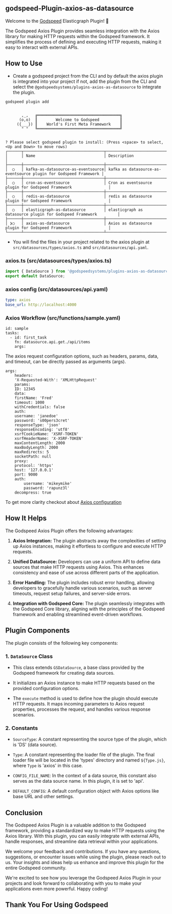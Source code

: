 ## godspeed-Plugin-axios-as-datasource

Welcome to the [Godspeed](https://www.godspeed.systems/) Elasticgraph Plugin! 🚀


The Godspeed Axios Plugin provides seamless integration with the Axios library for making HTTP requests within the Godspeed framework. It simplifies the process of defining and executing HTTP requests, making it easy to interact with external APIs.

## How to Use
- Create a godspeed project from the CLI and by default the axios plugin is integrated into your project if not, add the plugin from the CLI and select the `@godspeedsystems/plugins-axios-as-datasource` to integrate the plugin.
```
godspeed plugin add   


       ,_,   ╔════════════════════════════════════╗
      (o,o)  ║        Welcome to Godspeed         ║
     ({___}) ║    World's First Meta Framework    ║
       " "   ╚════════════════════════════════════╝


? Please select godspeed plugin to install: (Press <space> to select, <Up and Down> to move rows)
┌──────┬───────────────────────────────────┬──────────────────────────────────────────────────────────────────┐
│      │ Name                              │ Description                                                      │
├──────┼───────────────────────────────────┼──────────────────────────────────────────────────────────────────┤
│  ◯   │ kafka-as-datasource-as-eventsource│ kafka as datasource-as-eventsource plugin for Godspeed Framework │
├──────┼───────────────────────────────────┼──────────────────────────────────────────────────────────────────┤
│  ◯   │ cron-as-eventsource               │ Cron as eventsource plugin for Godspeed Framework                │
├──────┼───────────────────────────────────┼──────────────────────────────────────────────────────────────────┤
│  ◯   │ redis-as-datasource               │ redis as datasource plugin for Godspeed Framework                │
├──────┼───────────────────────────────────┼──────────────────────────────────────────────────────────────────┤
│  ◯   │ elasticgraph-as-datasource        │ elasticgraph as datasource plugin for Godspeed Framework         │
├──────┼───────────────────────────────────┼──────────────────────────────────────────────────────────────────┤
│ ❯◯   │ axios-as-datasource               │ Axios as datasource plugin for Godspeed Framework                │
└──────┴───────────────────────────────────┴──────────────────────────────────────────────────────────────────┘

```
- You will find the files in your project related to the axios plugin at `src/datasources/types/axios.ts` and `src/datasources/api.yaml`.

### axios.ts (src/datasources/types/axios.ts)

```typescript
import { DataSource } from '@godspeedsystems/plugins-axios-as-datasource';
export default DataSource;
```

### axios config (src/datasources/api.yaml)

```yaml
type: axios
base_url: http://localhost:4000
```

### Axios Workflow (src/functions/sample.yaml)
```
id: sample
tasks:
  - id: first_task
    fn: datasource.api.get./api/items
    args:
```
The axios request configuration options, such as headers, params, data, and timeout, can be directly passed as arguments (args).

```
args:
    headers:
    'X-Requested-With': 'XMLHttpRequest'
    params:
    ID: 12345
    data:
    firstName: 'Fred'
    timeout: 1000
    withCredentials: false
    auth:
    username: 'janedoe'
    password: 's00pers3cret'
    responseType: 'json'
    responseEncoding: 'utf8'
    xsrfCookieName: 'XSRF-TOKEN'
    xsrfHeaderName: 'X-XSRF-TOKEN'
    maxContentLength: 2000
    maxBodyLength: 2000
    maxRedirects: 5
    socketPath: null
    proxy:
    protocol: 'https'
    host: '127.0.0.1'
    port: 9000
    auth:
        username: 'mikeymike'
        password: 'rapunz3l'
    decompress: true
```
 To get more clarity checkout about [Axios configuration]( https://axios-http.com/docs/req_config)


## How It Helps

The Godspeed Axios Plugin offers the following advantages:

1. **Axios Integration:** The plugin abstracts away the complexities of setting up Axios instances, making it effortless to configure and execute HTTP requests.

2. **Unified DataSource:** Developers can use a uniform API to define data sources that make HTTP requests using Axios. This enhances consistency and ease of use across different parts of the application.

3. **Error Handling:** The plugin includes robust error handling, allowing developers to gracefully handle various scenarios, such as server timeouts, request setup failures, and server-side errors.

4. **Integration with Godspeed Core:** The plugin seamlessly integrates with the Godspeed Core library, aligning with the principles of the Godspeed framework and enabling streamlined event-driven workflows.


## Plugin Components

The plugin consists of the following key components:

### 1. `DataSource` Class

- This class extends `GSDataSource`, a base class provided by the Godspeed framework for creating data sources.

- It initializes an Axios instance to make HTTP requests based on the provided configuration options.

- The `execute` method is used to define how the plugin should execute HTTP requests. It maps incoming parameters to Axios request properties, processes the request, and handles various response scenarios.

### 2. Constants

- `SourceType`: A constant representing the source type of the plugin, which is 'DS' (data source).

- `Type`: A constant representing the loader file of the plugin. The final loader file will be located in the 'types' directory and named `${Type.js}`, where `Type` is 'axios' in this case.

- `CONFIG_FILE_NAME`: In the context of a data source, this constant also serves as the data source name. In this plugin, it is set to 'api'.

- `DEFAULT_CONFIG`: A default configuration object with Axios options like base URL and other settings.


## Conclusion

The Godspeed Axios Plugin is a valuable addition to the Godspeed framework, providing a standardized way to make HTTP requests using the Axios library. With this plugin, you can easily integrate with external APIs, handle responses, and streamline data retrieval within your applications.

We welcome your feedback and contributions. If you have any questions, suggestions, or encounter issues while using the plugin, please reach out to us. Your insights and ideas help us enhance and improve this plugin for the entire Godspeed community.

We're excited to see how you leverage the Godspeed Axios Plugin in your projects and look forward to collaborating with you to make your applications even more powerful. Happy coding!


## Thank You For Using Godspeed 
